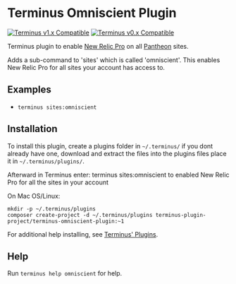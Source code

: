 # Terminus Omniscient Plugin

[![Terminus v1.x Compatible](https://img.shields.io/badge/terminus-v1.x-green.svg)](https://github.com/terminus-plugin-project/terminus-omniscient-plugin/tree/1.x)
[![Terminus v0.x Compatible](https://img.shields.io/badge/terminus-v0.x-green.svg)](https://github.com/terminus-plugin-project/terminus-omniscient-plugin/tree/0.x)

Terminus plugin to enable [New Relic Pro](https://pantheon.io/docs/new-relic/) on all [Pantheon](https://www.pantheon.io) sites.

Adds a sub-command to 'sites' which is called 'omniscient'. This enables New Relic Pro for all sites your account has access to.

## Examples
* `terminus sites:omniscient`

## Installation
To install this plugin, create a plugins folder in `~/.terminus/` if you dont already have one, download and extract the files into the plugins files place it in `~/.terminus/plugins/`.

Afterward in Terminus enter: terminus sites:omniscient
to enabled New Relic Pro for all the sites in your account

On Mac OS/Linux:
```
mkdir -p ~/.terminus/plugins
composer create-project -d ~/.terminus/plugins terminus-plugin-project/terminus-omniscient-plugin:~1
```
For additional help installing, see [Terminus' Plugins](https://pantheon.io/docs/terminus/plugins/).

## Help
Run `terminus help omniscient` for help.
